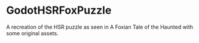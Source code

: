 # GodotHSRFoxPuzzle
 A recreation of the HSR puzzle as seen in A Foxian Tale of the Haunted with some original assets.

